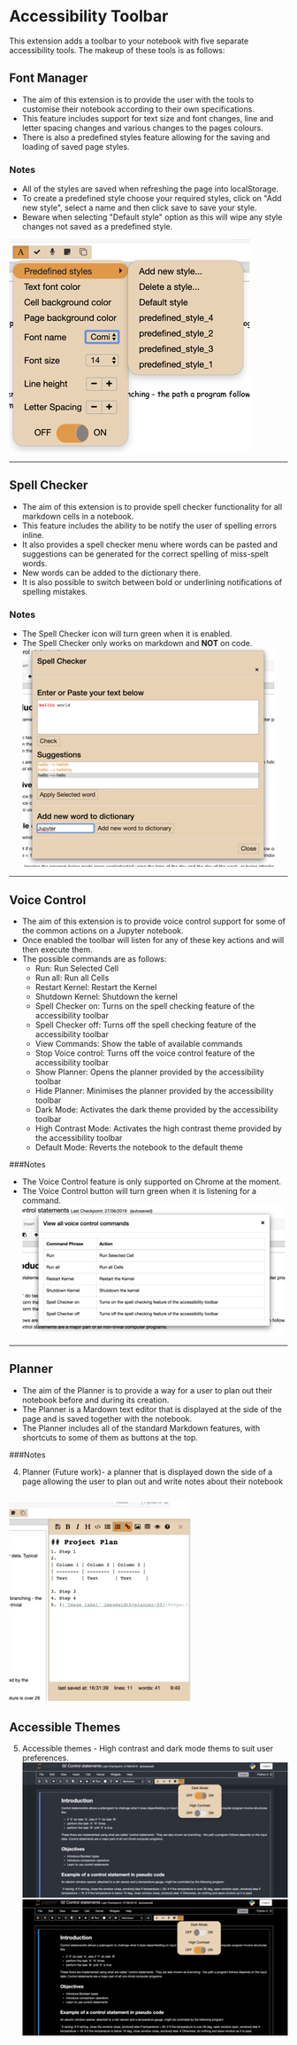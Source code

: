 # Accessibility Toolbar

This extension adds a toolbar to your notebook with five separate accessibility tools. The makeup of these tools is as
follows:

## Font Manager

- The aim of this extension is to provide the user with the tools to customise their notebook according to their own
  specifications.
- This feature includes support for text size and font changes, line and letter spacing changes and
  various changes to the pages colours.
- There is also a predefined styles feature allowing for the saving and loading
  of saved page styles.

### Notes

- All of the styles are saved when refreshing the page into localStorage.
- To create a predefined style choose your required styles, click on "Add new style", select a name and then
  click save to save your style.
- Beware when selecting "Default style" option as this will wipe any style changes not saved as a predefined
  style.

![styles](./images/styles.png)

---

## Spell Checker

- The aim of this extension is to provide spell checker functionality for all markdown cells in a notebook.
- This feature includes the ability to be notify the user of spelling errors inline.
- It also provides a spell checker menu where words can be pasted and suggestions can be generated for the correct
  spelling of miss-spelt words.
- New words can be added to the dictionary there.
- It is also possible to switch between bold or underlining notifications of spelling mistakes.

### Notes

- The Spell Checker icon will turn green when it is enabled.
- The Spell Checker only works on markdown and **NOT** on code.
  ![styles](./images/spellchecker.png)

---

## Voice Control

- The aim of this extension is to provide voice control support for some of the common actions on a Jupyter notebook.
- Once enabled the toolbar will listen for any of these key actions and will then execute them.
- The possible commands are as follows:
  - Run: Run Selected Cell
  - Run all: Run all Cells
  - Restart Kernel: Restart the Kernel
  - Shutdown Kernel: Shutdown the kernel
  - Spell Checker on: Turns on the spell checking feature of the accessibility toolbar
  - Spell Checker off: Turns off the spell checking feature of the accessibility toolbar
  - View Commands: Show the table of available commands
  - Stop Voice control: Turns off the voice control feature of the accessibility toolbar
  - Show Planner: Opens the planner provided by the accessibility toolbar
  - Hide Planner: Minimises the planner provided by the accessibility toolbar
  - Dark Mode: Activates the dark theme provided by the accessibility toolbar
  - High Contrast Mode: Activates the high contrast theme provided by the accessibility toolbar
  - Default Mode: Reverts the notebook to the default theme

###Notes

- The Voice Control feature is only supported on Chrome at the moment.
- The Voice Control button will turn green when it is listening for a command.
  ![styles](./images/voice.png)

---

## Planner

- The aim of the Planner is to provide a way for a user to plan out their notebook before and during its creation.
- The Planner is a Mardown text editor that is displayed at the side of the page and is saved together with the
  notebook.
- The Planner includes all of the standard Markdown features, with shortcuts to some of them as buttons at the top.

###Notes

4. Planner (Future work)- a planner that is displayed down the side of a page allowing the user to plan out and write notes about their notebook

## ![styles](./images/planner.png)

## Accessible Themes

5. Accessible themes - High contrast and dark mode thems to suit user preferences.
   ![styles](./images/darkmode.png)
   ![styles](./images/contrastmode.png)
